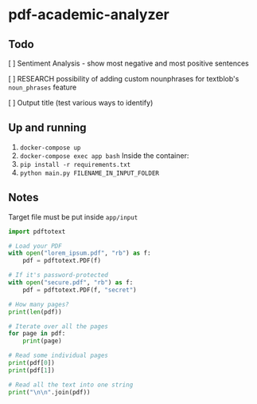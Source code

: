 # pdf-academic-analyzer

## Todo

[ ] Sentiment Analysis - show most negative and most positive sentences

[ ] RESEARCH possibility of adding custom nounphrases for textblob's `noun_phrases` feature

[ ] Output title (test various ways to identify)

## Up and running

1. `docker-compose up`
2. `docker-compose exec app bash`
Inside the container:
3. `pip install -r requirements.txt`
4. `python main.py FILENAME_IN_INPUT_FOLDER`


## Notes

Target file must be put inside `app/input`

```python
import pdftotext

# Load your PDF
with open("lorem_ipsum.pdf", "rb") as f:
    pdf = pdftotext.PDF(f)

# If it's password-protected
with open("secure.pdf", "rb") as f:
    pdf = pdftotext.PDF(f, "secret")

# How many pages?
print(len(pdf))

# Iterate over all the pages
for page in pdf:
    print(page)

# Read some individual pages
print(pdf[0])
print(pdf[1])

# Read all the text into one string
print("\n\n".join(pdf))
```
